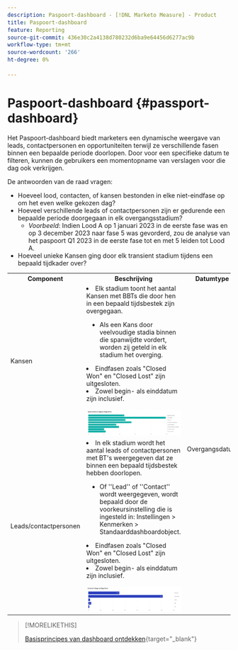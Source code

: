 ```yaml
---
description: Paspoort-dashboard - [!DNL Marketo Measure] - Product
title: Paspoort-dashboard
feature: Reporting
source-git-commit: 436e30c2a4138d780232d6ba9e64456d6277ac9b
workflow-type: tm+mt
source-wordcount: '266'
ht-degree: 0%

---
```


# Paspoort-dashboard {#passport-dashboard}

Het Paspoort-dashboard biedt marketers een dynamische weergave van leads, contactpersonen en opportuniteiten terwijl ze verschillende fasen binnen een bepaalde periode doorlopen. Door voor een specifieke datum te filteren, kunnen de gebruikers een momentopname van verslagen voor die dag ook verkrijgen.

De antwoorden van de raad vragen:

* Hoeveel lood, contacten, of kansen bestonden in elke niet-eindfase op om het even welke gekozen dag?
* Hoeveel verschillende leads of contactpersonen zijn er gedurende een bepaalde periode doorgegaan in elk overgangsstadium?
   * _Voorbeeld_: Indien Lood A op 1 januari 2023 in de eerste fase was en op 3 december 2023 naar fase 5 was gevorderd, zou de analyse van het paspoort Q1 2023 in de eerste fase tot en met 5 leiden tot Lood A.
* Hoeveel unieke Kansen ging door elk transient stadium tijdens een bepaald tijdkader over?

<table style="table-layout:auto"> 
<tbody>
<tr> 
   <th>Component</th> 
   <th>Beschrijving</th>
   <th>Datumtype</th>
   <th>Velden doorlopen</th>
   <th>Filters</th>
  </tr>
  <tr>
    <td>Kansen</td>
    <td><li>Elk stadium toont het aantal Kansen met BBTs die door hen in een bepaald tijdsbestek zijn overgegaan.</li>
<ul style="padding-left: 30px;"><li>Als een Kans door veelvoudige stadia binnen die spanwijdte vordert, worden zij geteld in elk stadium het overging.</li></ul>
<li>Eindfasen zoals "Closed Won" en "Closed Lost" zijn uitgesloten.</li>
<li>Zowel begin- als einddatum zijn inclusief.</li>
<br/><img src="assets/passport-dashboard-1.png" width="600"></td>
    <td rowspan="2">Overgangsdatum</td>
    <td></td>
    <td rowspan="2"><li>Datum</li>
<li>Kanaal</li>
<li>Subkanaal</li>
<li>Campagne</li>
<li>Segmenten</li></td>
  </tr>
  <tr>
    <td>Leads/contactpersonen</td>
    <td><li>In elk stadium wordt het aantal leads of contactpersonen met BT's weergegeven dat ze binnen een bepaald tijdsbestek hebben doorlopen.</li>
<ul style="padding-left: 30px;"><li>Of ''Lead'' of ''Contact'' wordt weergegeven, wordt bepaald door de voorkeursinstelling die is ingesteld in: Instellingen &gt; Kenmerken &gt; Standaarddashboardobject.</li></ul>
<li>Eindfasen zoals "Closed Won" en "Closed Lost" zijn uitgesloten.</li>
<li>Zowel begin- als einddatum zijn inclusief.</li>
<br/><img src="assets/passport-dashboard-2.png" width="600"></td>
    <td><li>Id van lead/contactpersoon</li>
<li>E-mailadres voor lead/contact</li>
<li>Aanmaakdatum</li>
<li>Huidig werkgebied</li>
<li>Overgang in datum</li>
<li>Verouderingsdatum overgang</li></td>
  </tr>
</tbody>
</table>

>[!MORELIKETHIS]
>
>[Basisprincipes van dashboard ontdekken](/help/marketo-measure-discover-ui/dashboards/discover-dashboard-basics.md){target="_blank"}
